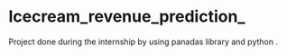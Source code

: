 # Icecream_revenue_prediction_
Project done during the internship by using panadas  library and python . 
